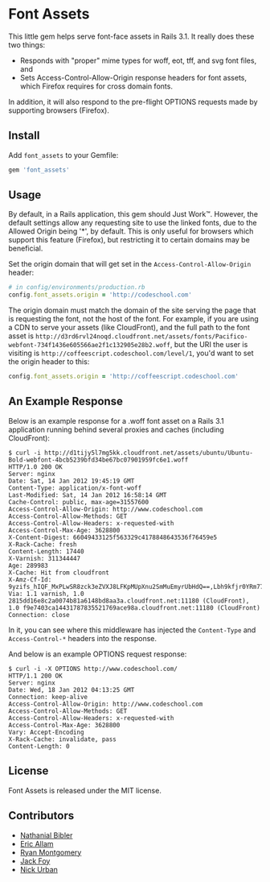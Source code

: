 Font Assets
=============

This little gem helps serve font-face assets in Rails 3.1.  It really does these
two things:

* Responds with "proper" mime types for woff, eot, tff, and svg font files, and
* Sets Access-Control-Allow-Origin response headers for font assets, which Firefox requires for cross domain fonts.

In addition, it will also respond to the pre-flight OPTIONS requests made by
supporting browsers (Firefox).

Install
-------

Add `font_assets` to your Gemfile:

```ruby
gem 'font_assets'
```


Usage
-----

By default, in a Rails application, this gem should Just Work™.  However, the
default settings allow any requesting site to use the linked fonts, due to the
Allowed Origin being '*', by default.  This is only useful for browsers which
support this feature (Firefox), but restricting it to certain domains may be
beneficial.

Set the origin domain that will get set in the `Access-Control-Allow-Origin`
header:

```ruby
# in config/environments/production.rb
config.font_assets.origin = 'http://codeschool.com'
```

The origin domain must match the domain of the site serving the page that is
requesting the font, not the host of the font.  For example, if you are using a
CDN to serve your assets (like CloudFront), and the full path to the font asset
is `http://d3rd6rvl24noqd.cloudfront.net/assets/fonts/Pacifico-webfont-734f1436e605566ae2f1c132905e28b2.woff`,
but the URI the user is visiting is `http://coffeescript.codeschool.com/level/1`,
you'd want to set the origin header to this:

```ruby
config.font_assets.origin = 'http://coffeescript.codeschool.com'
```

An Example Response
-------------------

Below is an example response for a .woff font asset on a Rails 3.1 application
running behind several proxies and caches (including CloudFront):

```
$ curl -i http://d1tijy5l7mg5kk.cloudfront.net/assets/ubuntu/Ubuntu-Bold-webfont-4bcb5239bfd34be67bc07901959fc6e1.woff
HTTP/1.0 200 OK
Server: nginx
Date: Sat, 14 Jan 2012 19:45:19 GMT
Content-Type: application/x-font-woff
Last-Modified: Sat, 14 Jan 2012 16:58:14 GMT
Cache-Control: public, max-age=31557600
Access-Control-Allow-Origin: http://www.codeschool.com
Access-Control-Allow-Methods: GET
Access-Control-Allow-Headers: x-requested-with
Access-Control-Max-Age: 3628800
X-Content-Digest: 66049433125f563329c4178848643536f76459e5
X-Rack-Cache: fresh
Content-Length: 17440
X-Varnish: 311344447
Age: 289983
X-Cache: Hit from cloudfront
X-Amz-Cf-Id: 9yzifs_hIQF_MxPLwSR8zck3eZVXJ8LFKpMUpXnu2SmMuEmyrUbHdQ==,Lbh9kfjr0YRm77seSmOSQ6oFkUEMabvtFStJLhTOy9BfGrIXVneoKQ==
Via: 1.1 varnish, 1.0 2815dd16e8c2a0074b81a6148bd8aa3a.cloudfront.net:11180 (CloudFront), 1.0 f9e7403ca14431787835521769ace98a.cloudfront.net:11180 (CloudFront)
Connection: close
```

In it, you can see where this middleware has injected the `Content-Type` and
`Access-Control-*` headers into the response.

And below is an example OPTIONS request response:

```
$ curl -i -X OPTIONS http://www.codeschool.com/
HTTP/1.1 200 OK
Server: nginx
Date: Wed, 18 Jan 2012 04:13:25 GMT
Connection: keep-alive
Access-Control-Allow-Origin: http://www.codeschool.com
Access-Control-Allow-Methods: GET
Access-Control-Allow-Headers: x-requested-with
Access-Control-Max-Age: 3628800
Vary: Accept-Encoding
X-Rack-Cache: invalidate, pass
Content-Length: 0
```

License
-------

Font Assets is released under the MIT license.

Contributors
------------

* [Nathanial Bibler](https://github.com/nbibler)
* [Eric Allam](https://github.com/rubymaverick)
* [Ryan Montgomery](https://github.com/rmontgomery429)
* [Jack Foy](https://github.com/jfoy)
* [Nick Urban](https://github.com/nickurban)
